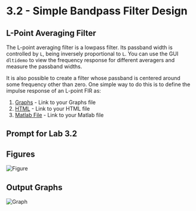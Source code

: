 # 3.2 - Simple Bandpass Filter Design
## L-Point Averaging Filter

The L-point averaging filter is a lowpass filter. Its passband width is controlled by `L`, being inversely proportional to `L`. You can use the GUI `dltidemo` to view the frequency response for different averagers and measure the passband widths.

It is also possible to create a filter whose passband is centered around some frequency other than zero. One simple way to do this is to define the impulse response of an L-point FIR as:

1. [Graphs](subdirectory/Graphs) - Link to your Graphs file
2. [HTML](subdirectory/two-HTML) - Link to your HTML file
3. [Matlab File](subdirectory/three-Matlab-File) - Link to your Matlab file


## Prompt for Lab 3.2


## Figures

![Figure](FigureLink)

## Output Graphs

![Graph](GraphLink)
